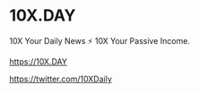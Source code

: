 # 10X.DAY
10X Your Daily News ⚡ 10X Your Passive Income.

https://10X.DAY

https://twitter.com/10XDaily
